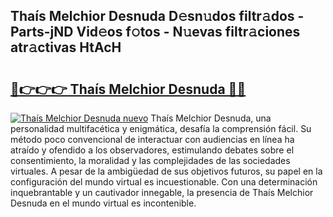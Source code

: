 ## Thaís Melchior Desnuda D𝚎sn𝚞dos filtr𝚊dos - Parts-jND Vid𝚎os f𝚘tos - N𝚞evas filtr𝚊ciones atr𝚊ctivas HtAcH

# <h2><a href="http://mb19o05.tromn.icu/?c=Tha%c3%ads+Melchior+Desnuda">🔗👉👉👉 Thaís Melchior Desnuda 🔗🔗</a></h2>

[![Thaís Melchior Desnuda nuevo](https://i.imgur.com/pEAQMta.gif)](http://mb19o05.tromn.icu/?c=Tha%c3%ads+Melchior+Desnuda)
Thaís Melchior Desnuda, una personalidad multifacética y enigmática, desafía la comprensión fácil. Su método poco convencional de interactuar con audiencias en línea ha atraído y ofendido a los observadores, estimulando debates sobre el consentimiento, la moralidad y las complejidades de las sociedades virtuales. A pesar de la ambigüedad de sus objetivos futuros, su papel en la configuración del mundo virtual es incuestionable. Con una determinación inquebrantable y un cautivador innegable, la presencia de Thaís Melchior Desnuda en el mundo virtual es incontenible.
